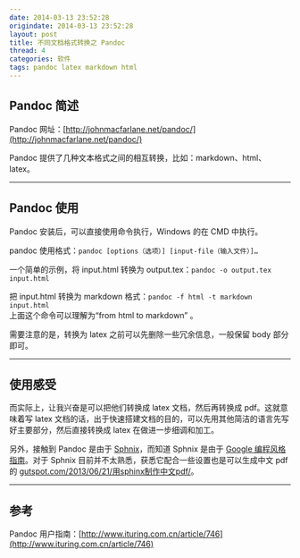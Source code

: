 ```yaml
---
date: 2014-03-13 ‏‎23:52:28
origindate: 2014-03-13 ‏‎23:52:28
layout: post
title: 不同文档格式转换之 Pandoc
thread: 4
categories: 软件
tags: pandoc latex markdown html
---
```


## Pandoc 简述
Pandoc 网址：[http://johnmacfarlane.net/pandoc/](http://johnmacfarlane.net/pandoc/)

Pandoc 提供了几种文本格式之间的相互转换，比如：markdown、html、latex。

----

## Pandoc 使用
Pandoc 安装后，可以直接使用命令执行，Windows 的在 CMD 中执行。

pandoc 使用格式：`pandoc [options（选项）] [input-file（输入文件）]…`

一个简单的示例，将 input.html 转换为 output.tex：`pandoc -o output.tex input.html`

把 input.html 转换为 markdown 格式：`pandoc -f html -t markdown input.html`  
上面这个命令可以理解为“from html to markdown” 。

需要注意的是，转换为 latex 之前可以先删除一些冗余信息，一般保留 body 部分即可。

----

## 使用感受
而实际上，让我兴奋是可以把他们转换成 latex 文档，然后再转换成 pdf。这就意味着写 latex 文档的话，出于快速搭建文档的目的，可以先用其他简洁的语言先写好主要部分，然后直接转换成 latex 在做进一步细调和加工。

另外，接触到 Pandoc 是由于 [Sphnix](sphinxsearch.com)，而知道 Sphnix 是由于 [Google 编程风格指南](zh-google-styleguide.readthedocs.org)。对于 Sphnix 目前并不太熟悉，获悉它配合一些设置也是可以生成中文 pdf 的 [gutspot.com/2013/06/21/用sphinx制作中文pdf/](gutspot.com/2013/06/21/用sphinx制作中文pdf/)。

----

## 参考 #
Pandoc 用户指南：[http://www.ituring.com.cn/article/746](http://www.ituring.com.cn/article/746)